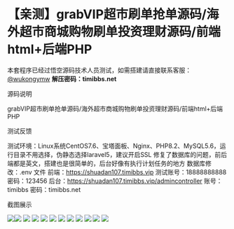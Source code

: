 # 【亲测】grabVIP超市刷单抢单源码/海外超市商城购物刷单投资理财源码/前端html+后端PHP

本套程序已经过悟空源码技术人员测试，如需搭建请直接联系客服：[@wukongymw](http://t.me/wukongymw)
**解压密码：timibbs.net**

源码说明

grabVIP超市刷单抢单源码/海外超市商城购物刷单投资理财源码/前端html+后端PHP

测试反馈

测试环境：Linux系统CentOS7.6、宝塔面板、Nginx、PHP8.2、MySQL5.6，运行目录不用选择，伪静态选择laravel5，建议开启SSL
修复了数据库的问题，前后端都是英文，搭建也是很简单的，后台好像有执行计划任务的地方
数据库修改：.env 文件
前端：https://shuadan107.timibbs.vip
测试账号：18888888888
密码：123456
后台：https://shuadan107.timibbs.vip/admincontroller
账号：timibbs
密码：timibbs.net

截图展示

[![](https://wukongymw.com/wp-content/uploads/2024/08/a58d4d3487c0a3f.png)](https://wukongymw.com/wp-content/uploads/2024/08/a58d4d3487c0a3f.png)[![](https://wukongymw.com/wp-content/uploads/2024/08/cf1d2052f657285.png)](https://wukongymw.com/wp-content/uploads/2024/08/cf1d2052f657285.png)
[![](https://wukongymw.com/wp-content/uploads/2024/08/d62e53e606fbb13.png)](https://wukongymw.com/wp-content/uploads/2024/08/d62e53e606fbb13.png)
[![](https://wukongymw.com/wp-content/uploads/2024/08/5d86ecb84f35c3f.png)](https://wukongymw.com/wp-content/uploads/2024/08/5d86ecb84f35c3f.png)
[![](https://wukongymw.com/wp-content/uploads/2024/08/7deb3a842cb1987.png)](https://wukongymw.com/wp-content/uploads/2024/08/7deb3a842cb1987.png)
[![](https://wukongymw.com/wp-content/uploads/2024/08/86a1f8196564d66.png)](https://wukongymw.com/wp-content/uploads/2024/08/86a1f8196564d66.png)
[![](https://wukongymw.com/wp-content/uploads/2024/08/e91fde646c3d1b6.png)](https://wukongymw.com/wp-content/uploads/2024/08/e91fde646c3d1b6.png)
[![](https://wukongymw.com/wp-content/uploads/2024/08/87e24ffc4d1004b.png)](https://wukongymw.com/wp-content/uploads/2024/08/87e24ffc4d1004b.png)
[![](https://wukongymw.com/wp-content/uploads/2024/08/9269dd6eb9e28f6.png)](https://wukongymw.com/wp-content/uploads/2024/08/9269dd6eb9e28f6.png)
[![](https://wukongymw.com/wp-content/uploads/2024/08/78ff78bbdcd692d.png)](https://wukongymw.com/wp-content/uploads/2024/08/78ff78bbdcd692d.png)
[![](https://wukongymw.com/wp-content/uploads/2024/08/8479bec1bed44ce.png)](https://wukongymw.com/wp-content/uploads/2024/08/8479bec1bed44ce.png)
[![](https://wukongymw.com/wp-content/uploads/2024/08/3a289568bca3d7d.png)](https://wukongymw.com/wp-content/uploads/2024/08/3a289568bca3d7d.png)